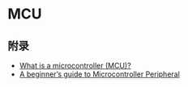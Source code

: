 
# MCU


## 附录
- [What is a microcontroller (MCU)?](https://www.techtarget.com/iotagenda/definition/microcontroller)
- [A beginner’s guide to Microcontroller Peripheral](https://www.vertexknowledge.com/post/a-beginner-s-guide-to-microcontrollers-1)